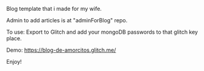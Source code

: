 Blog template that i made for my wife.

Admin to add articles is at "adminForBlog" repo.

To use: Export to Glitch and add your mongoDB passwords to that glitch key place.

Demo: https://blog-de-amorcitos.glitch.me/

Enjoy!
